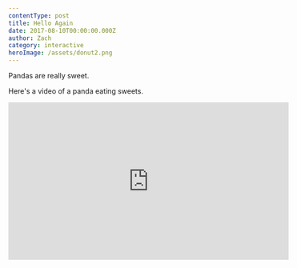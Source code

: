 ```yaml
---
contentType: post
title: Hello Again
date: 2017-08-10T00:00:00.000Z
author: Zach
category: interactive
heroImage: /assets/donut2.png
---
```


Pandas are really sweet.

Here's a video of a panda eating sweets.

<iframe width="560" height="315" src="https://www.youtube.com/embed/4n0xNbfJLR8" frameborder="0" allowfullscreen></iframe>